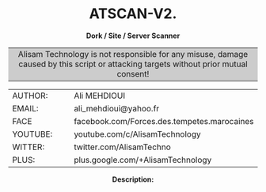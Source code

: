 <h1 align="center">ATSCAN-V2.</h1>
<p align="center"> <b>Dork / Site / Server Scanner </b></p>
<center>
<table class="info" border="0" cellpadding="0" cellspacing="2" width="100%px">
  <tr>
    <td bgcolor="#CCCCCC" align="center">Alisam Technology is not responsible for any misuse, damage caused by this script or attacking targets without prior mutual consent!</td>
</center>
<table class="info" border="0" cellpadding="0" cellspacing="2" width="100%px">
  <tr>
    <td width="30%">AUTHOR:</td><td>Ali MEHDIOUI</td>
  </tr>
  <tr>
    <td width="30%">EMAIL:</td><td>ali_mehdioui@yahoo.fr</td>
  </tr>
  <tr>
    <td width="30%">FACE</td><td>facebook.com/Forces.des.tempetes.marocaines</td>
  </tr>
  <tr>
    <td width="30%">YOUTUBE:</td><td>youtube.com/c/AlisamTechnology</td>
  </tr>
  <tr>
    <td width="30%">WITTER:</td><td>twitter.com/AlisamTechno</td>
  </tr>
  <tr>
    <td width="30%">PLUS:</td><td>plus.google.com/+AlisamTechnology</td>
  </tr>
</table>
<p> <b>Description: </b></p>







